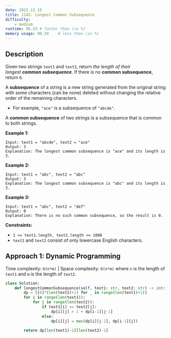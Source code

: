 ```yaml
---
date: 2022.12.15
title: 1143. Longest Common Subsequence
difficulty:
    - medium
runtime: 96.53 # faster than (in %)
memory usage: 90.34    # less than (in %)
---
```

## Description
Given two strings `text1` and `text2`, return *the length of their longest **common subsequence**.* If there is no **common subsequence**, return `0`.

A **subsequence** of a string is a new string generated from the original string with some characters (can be none) deleted without changing the relative order of the remaining characters.

- For example, `"ace"` is a subsequence of `"abcde"`.

A **common subsequence** of two strings is a subsequence that is common to both strings.

**Example 1:**

```
Input: text1 = "abcde", text2 = "ace"
Output: 3
Explanation: The longest common subsequence is "ace" and its length is 3.

```

**Example 2:**

```
Input: text1 = "abc", text2 = "abc"
Output: 3
Explanation: The longest common subsequence is "abc" and its length is 3.

```

**Example 3:**

```
Input: text1 = "abc", text2 = "def"
Output: 0
Explanation: There is no such common subsequence, so the result is 0.

```

**Constraints:**

- `1 <= text1.length, text2.length <= 1000`
- `text1` and `text2` consist of only lowercase English characters.

## Approach 1: Dynamic Programming
Time complexity: `O(n*m)`    |    Space complexity: `O(n*m)`
where `n` is the length of `text1` and `m` is the length of `text2`.

``` python
class Solution:
    def longestCommonSubsequence(self, text1: str, text2: str) -> int:
        dp = [[0]*(len(text2)+1) for _ in range(len(text1)+1)]
        for i in range(len(text1)):
            for j in range(len(text2)):
                if text1[i] == text2[j]:
                    dp[i][j] = 1 + dp[i-1][j-1]
                else:
                    dp[i][j] = max(dp[i][j-1], dp[i-1][j])
        
        return dp[len(text1)-1][len(text2)-1]
```